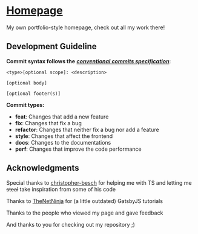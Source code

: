 # [Homepage](https://light7734.com)

My own portfolio-style homepage, check out all my work there!

## Development Guideline

**Commit syntax follows the** [***conventional commits specification***](https://www.conventionalcommits.org/en/v1.0.0/):

```
<type>[optional scope]: <description>

[optional body]

[optional footer(s)]
```

**Commit types:**
- **feat**: Changes that add a new feature
- **fix**: Changes that fix a bug
- **refactor**: Changes that neither fix a bug nor add a feature
- **style**: Changes that affect the frontend
- **docs**: Changes to the documentations
- **perf**: Changes that improve the code performance

## Acknowledgments

Special thanks to [christopher-besch](https://github.com/christopher-besch) for helping me with TS and letting me ~~steal~~ take inspiration from some of his code

Thanks to [TheNetNinja](https://www.youtube.com/c/TheNetNinja) for (a little outdated) GatsbyJS tutorials

Thanks to the people who viewed my page and gave feedback

And thanks to you for checking out my repository ;)
